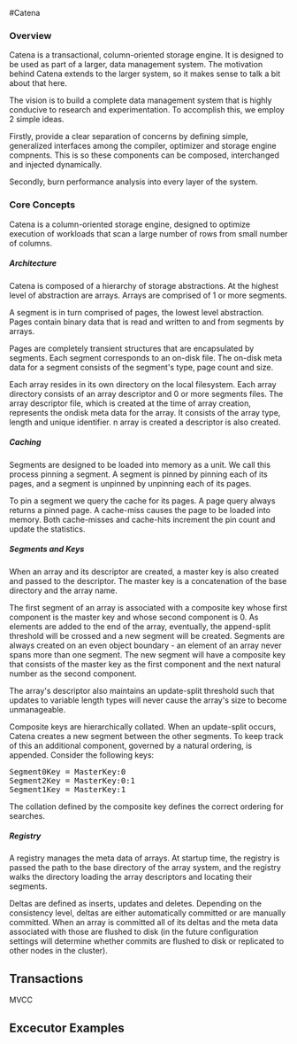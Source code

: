 #Catena

### Overview

Catena is a transactional, column-oriented storage engine.  It is
designed to be used as part of a larger, data management system.  The
motivation behind Catena extends to the larger system, so it makes
sense to talk a bit about that here.

The vision is to build a complete data management system that is
highly conducive to research and experimentation.  To accomplish this,
we employ 2 simple ideas.

Firstly, provide a clear separation of concerns by defining simple,
generalized interfaces among the compiler, optimizer and storage
engine compnents.  This is so these components can be composed,
interchanged and injected dynamically.

Secondly, burn performance analysis into every layer of the system.

### Core Concepts

Catena is a column-oriented storage engine, designed to optimize
execution of workloads that scan a large number of rows from small
number of columns.

##### Architecture

Catena is composed of a hierarchy of storage abstractions.  At the highest
level of abstraction are arrays.  Arrays are comprised of 1 or more
segments.

A segment is in turn comprised of pages, the lowest level abstraction.
Pages contain binary data that is read and written to and from
segments by arrays.

Pages are completely transient structures that are encapsulated by
segments.  Each segment corresponds to an on-disk file.  The on-disk
meta data for a segment consists of the segment's type, page count and
size.

Each array resides in its own directory on the local filesystem.  Each
array directory consists of an array descriptor and 0 or more segments
files.  The array descriptor file, which is created at the time of
array creation, represents the ondisk meta data for the array.  It
consists of the array type, length and unique identifier.  n array is
created a descriptor is also created.

##### Caching

Segments are designed to be loaded into memory as a unit.  We call
this process pinning a segment.  A segment is pinned by pinning each
of its pages, and a segment is unpinned by unpinning each of its
pages.

To pin a segment we query the cache for its pages.  A page query
always returns a pinned page.  A cache-miss causes the page to be
loaded into memory.  Both cache-misses and cache-hits increment the
pin count and update the statistics.

##### Segments and Keys

When an array and its descriptor are created, a master key is also
created and passed to the descriptor.  The master key is a
concatenation of the base directory and the array name.

The first segment of an array is associated with a composite key whose
first component is the master key and whose second component is 0.  As
elements are added to the end of the array, eventually, the
append-split threshold will be crossed and a new segment will be
created.  Segments are always created on an even object boundary - an
element of an array never spans more than one segment.  The new
segment will have a composite key that consists of the master key as
the first component and the next natural number as the second
component.

The array's descriptor also maintains an update-split threshold such
that updates to variable length types will never cause the array's
size to become unmanageable.  

Composite keys are hierarchically collated.  When an update-split
occurs, Catena creates a new segment between the other segments.  To
keep track of this an additional component, governed by a natural
ordering, is appended.  Consider the following keys:

<pre>
Segment0Key = MasterKey:0
Segment2Key = MasterKey:0:1
Segment1Key = MasterKey:1
</pre>

The collation defined by the composite key defines the correct
ordering for searches.

##### Registry

A registry manages the meta data of arrays.  At startup time, the
registry is passed the path to the base directory of the array
system, and the registry walks the directory loading the array
descriptors and locating their segments.

Deltas are defined as inserts, updates and deletes.  Depending on the
consistency level, deltas are either automatically committed or are
manually committed.  When an array is committed all of its deltas and
the meta data associated with those are flushed to disk (in the future
configuration settings will determine whether commits are flushed to
disk or replicated to other nodes in the cluster).

Transactions
-------------

MVCC

Excecutor Examples
-------------------
